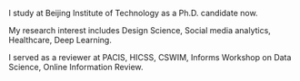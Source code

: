 I study at Beijing Institute of Technology as a Ph.D. candidate now. 

My research interest includes Design Science, Social media analytics, Healthcare, Deep Learning. 

I served as a reviewer at PACIS, HICSS, CSWIM, Informs Workshop on Data Science, Online Information Review.
